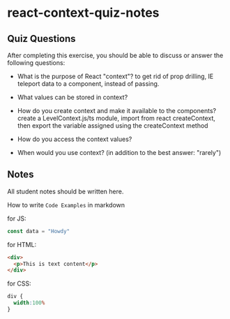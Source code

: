 # react-context-quiz-notes

## Quiz Questions

After completing this exercise, you should be able to discuss or answer the following questions:

- What is the purpose of React "context"?
  to get rid of prop drilling, IE teleport data to a component, instead of passing.
- What values can be stored in context?

- How do you create context and make it available to the components?
  create a LevelContext.js/ts module, import from react createContext, then export the variable assigned using the createContext method
- How do you access the context values?

- When would you use context? (in addition to the best answer: "rarely")


## Notes

All student notes should be written here.


How to write `Code Examples` in markdown

for JS:
```javascript
const data = "Howdy"
```

for HTML:
```html
<div>
  <p>This is text content</p>
</div>
```

for CSS:
```css
div {
  width:100%
}
```
